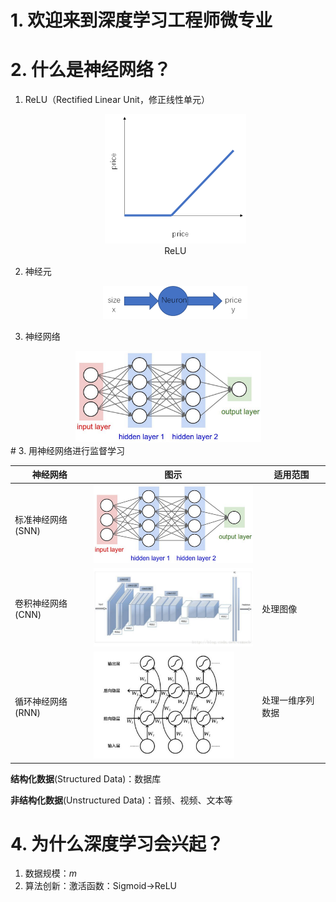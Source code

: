 # 1. 欢迎来到深度学习工程师微专业

# 2. 什么是神经网络？

1. ReLU（Rectified Linear Unit，修正线性单元）

   <center><img src="Week 1 Introduction to Neural Networks.assets/clip_image001.png" alt="ReLU" style="zoom:50%;" /><br>ReLU</center>
2. 神经元
   
   <center><img src="Week 1 Introduction to Neural Networks.assets/clip_image001-1571295048420.png" style="zoom:50%;" /></center>
   
3. 神经网络

<center><img src="Week 1 Introduction to Neural Networks.assets/1571295198465.png" alt="1571295198465" style="zoom:30%;" ></center>
# 3. 用神经网络进行监督学习

| 神经网络          | 图示                                                         | 适用范围         |
| ----------------- | ------------------------------------------------------------ | ---------------- |
| 标准神经网络(SNN) | <img src="Week 1 Introduction to Neural Networks.assets/1571295585394.png" alt="1571295585394" style="zoom: 30%;" /> |                  |
| 卷积神经网络(CNN) | <img src="Week 1 Introduction to Neural Networks.assets/1571295602763.png" alt="1571295602763" style="zoom:30%;" /> | 处理图像         |
| 循环神经网络(RNN) | <img src="Week 1 Introduction to Neural Networks.assets/1571295641855.png" alt="1571295641855" style="zoom: 30%;" /> | 处理一维序列数据 |

**结构化数据**(Structured Data)：数据库

**非结构化数据**(Unstructured Data)：音频、视频、文本等

# 4. 为什么深度学习会兴起？

1. 数据规模：$m$
2. 算法创新：激活函数：Sigmoid→ReLU

